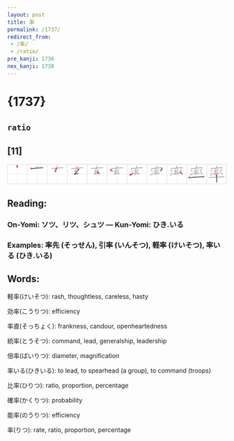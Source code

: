 ```yaml
---
layout: post
title: 率
permalink: /1737/
redirect_from:
 - /率/
 - /ratio/
pre_kanji: 1736
nex_kanji: 1738
---
```


# {1737}

## `ratio`

## [11]

<div class="stroke"><img src="../images/E78E87.png" /></div>

## Reading:

### On-Yomi: ソツ、リツ、シュツ &mdash; Kun-Yomi: ひき.いる

### Examples: 率先 (そっせん), 引率 (いんそつ), 軽率 (けいそつ), 率いる (ひき.いる)

## Words:

軽率(けいそつ): rash, thoughtless, careless, hasty

効率(こうりつ): efficiency

率直(そっちょく): frankness, candour, openheartedness

統率(とうそつ): command, lead, generalship, leadership

倍率(ばいりつ): diameter, magnification

率いる(ひきいる): to lead, to spearhead (a group), to command (troops)

比率(ひりつ): ratio, proportion, percentage

確率(かくりつ): probability

能率(のうりつ): efficiency

率(りつ): rate, ratio, proportion, percentage
